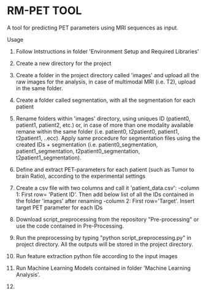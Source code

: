 # RM-PET TOOL
A tool for predicting PET parameters using MRI sequences as input.

Usage

1. Follow Intstructions in folder 'Environment Setup and Required Libraries'
2. Create a new directory for the project
3. Create a folder in the project directory called 'images' and upload all the raw images for the analysis, in case of multimodal MRI (i.e. T2), upload in the same folder.
4. Create a folder called segmentation, with all the segmentation for each patient
5. Rename folders within 'images' directory, using uniques ID (patient0, patient1, patient2, etc.) or, in case of more than one modality available remane within the same folder (i.e. patient0, t2patient0, patient1, t2patient1, ..ecc). Apply same procedure for segmentation files using the created IDs + segmentation (i.e. patient0_segmentation, patient1_segmentation, t2patient0_segmentation, t2patient1_segmentation). 
6. Define and extract PET-parameters for each patient (such as Tumor to brain Ratio), according to the experimental settings 
7. Create a csv file with two columns and call it 'patient_data.csv':
       -column 1: First row= 'Patient ID'. Then add below list of all the IDs contained in the folder 'images' after renaming
       -column 2: First row='Target'. Insert target PET parameter for each IDs

8. Download script_preprocessing from the repository "Pre-processing" or use the code contained in Pre-Processing.
9. Run the preprocessing by typing "python script_preprocessing.py" in project directory. All the outputs will be stored in the project directory.
10. Run feature extraction python file according to the input images
11. Run Machine Learning Models contained in folder 'Machine Learning Analysis'.
12. 
